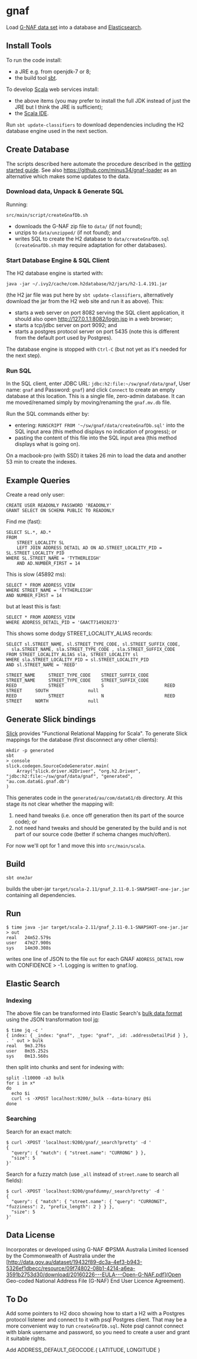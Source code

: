 # gnaf

Load [G-NAF data set](http://www.data.gov.au/dataset/geocoded-national-address-file-g-naf) into a database and [Elasticsearch](https://www.elastic.co/).

## Install Tools

To run the code install:
- a JRE e.g. from openjdk-7 or 8;
- the build tool [sbt](http://www.scala-sbt.org/).

To develop [Scala](http://scala-lang.org/) web services install:
- the above items (you may prefer to install the full JDK instead of just the JRE but I think the JRE is sufficient);
- the [Scala IDE](http://scala-ide.org/download/current.html).

Run `sbt update-classifiers` to download dependencies including the H2 database engine used in the next section.

## Create Database

The scripts described here automate the procedure described in the [getting started guide](https://www.psma.com.au/sites/default/files/g-naf_-_getting_started_guide.pdf).
See also https://github.com/minus34/gnaf-loader as an alternative which makes some updates to the data.

### Download data, Unpack & Generate SQL
Running:

	src/main/script/createGnafDb.sh

- downloads the G-NAF zip file to `data/` (if not found);
- unzips to `data/unzipped/` (if not found); and
- writes SQL to create the H2 database to `data/createGnafDb.sql` (`createGnafDb.sh` may require adaptation for other databases).

### Start Database Engine & SQL Client
The H2 database engine is started with:

	java -jar ~/.ivy2/cache/com.h2database/h2/jars/h2-1.4.191.jar

(the H2 jar file was put here by `sbt update-classifiers`, alternatively download the jar from the H2 web site and run it as above).
This:
- starts a web server on port 8082 serving the SQL client application, it should also open http://127.0.1.1:8082/login.jsp in a web browser;
- starts a tcp/jdbc server on port 9092; and
- starts a postgres protocol server on port 5435 (note this is different from the default port used by Postgres).

The database engine is stopped with `Ctrl-C` (but not yet as it's needed for the next step).

### Run SQL
In the SQL client, enter JDBC URL: `jdbc:h2:file:~/sw/gnaf/data/gnaf`, User name: `gnaf` and Password: `gnaf`) and click `Connect` to create an empty database at this location.
This is a single file, zero-admin database. It can me moved/renamed simply by moving/renaming the `gnaf.mv.db` file.


Run the SQL commands either by:
- entering: `RUNSCRIPT FROM '~/sw/gnaf/data/createGnafDb.sql'` into the SQL input area (this method displays no indication of progress); or
- pasting the content of this file into the SQL input area (this method displays what is going on).

On a macbook-pro (with SSD) it takes 26 min to load the data and another 53 min to create the indexes. 

## Example Queries
Create a read only user:

    CREATE USER READONLY PASSWORD 'READONLY'
    GRANT SELECT ON SCHEMA PUBLIC TO READONLY

Find me (fast):

    SELECT SL.*, AD.*
    FROM
        STREET_LOCALITY SL
        LEFT JOIN ADDRESS_DETAIL AD ON AD.STREET_LOCALITY_PID = SL.STREET_LOCALITY_PID  
    WHERE SL.STREET_NAME = 'TYTHERLEIGH'
        AND AD.NUMBER_FIRST = 14

This is slow (45892 ms):

    SELECT * FROM ADDRESS_VIEW 
    WHERE STREET_NAME = 'TYTHERLEIGH'
    AND NUMBER_FIRST = 14

but at least this is fast:

    SELECT * FROM ADDRESS_VIEW 
    WHERE ADDRESS_DETAIL_PID = 'GAACT714928273'

This shows some dodgy STREET_LOCALITY_ALIAS records:

	SELECT sl.STREET_NAME, sl.STREET_TYPE_CODE, sl.STREET_SUFFIX_CODE,
	  sla.STREET_NAME, sla.STREET_TYPE_CODE , sla.STREET_SUFFIX_CODE 
	FROM STREET_LOCALITY_ALIAS sla, STREET_LOCALITY sl
	WHERE sla.STREET_LOCALITY_PID = sl.STREET_LOCALITY_PID
	AND sl.STREET_NAME = 'REED'
	
	STREET_NAME     STREET_TYPE_CODE    STREET_SUFFIX_CODE      STREET_NAME     STREET_TYPE_CODE    STREET_SUFFIX_CODE  
	REED            STREET              S                       REED STREET     SOUTH               null
	REED            STREET              N                       REED STREET     NORTH               null

## Generate Slick bindings
[Slick](http://slick.typesafe.com/) provides "Functional Relational Mapping for Scala".
To generate Slick mappings for the database (first disconnect any other clients):

    mkdir -p generated
    sbt
    > console
    slick.codegen.SourceCodeGenerator.main(
        Array("slick.driver.H2Driver", "org.h2.Driver", "jdbc:h2:file:~/sw/gnaf/data/gnaf", "generated", "au.com.data61.gnaf.db")
    )

This generates code in the `generated/au/com/data61/db` directory.
At this stage its not clear whether the mapping will:
1. need hand tweaks (i.e. once off generation then its part of the source code); or
2. not need hand tweaks and should be generated by the build and is not part of our source code (better if schema changes much/often).

For now we'll opt for 1 and move this into `src/main/scala`.

## Build

	sbt oneJar
	
builds the uber-jar `target/scala-2.11/gnaf_2.11-0.1-SNAPSHOT-one-jar.jar` containing all dependencies.

## Run

	$ time java -jar target/scala-2.11/gnaf_2.11-0.1-SNAPSHOT-one-jar.jar > out
	real   24m52.579s
	user   47m27.900s
	sys    14m30.308s
	
writes one line of JSON to the file `out` for each GNAF `ADDRESS_DETAIL` row with CONFIDENCE > -1. Logging is written to gnaf.log.

## Elastic Search

### Indexing
The above file can be transformed into Elastic Search's [bulk data format](https://www.elastic.co/guide/en/elasticsearch/guide/current/bulk.html)
using the JSON transformation tool [jq](https://stedolan.github.io/jq/):

	$ time jq -c '
	{ index: { _index: "gnaf", _type: "gnaf", _id: .addressDetailPid } },
	. ' out > bulk
	real   9m3.276s
	user   8m35.252s
	sys    0m13.560s

then split into chunks and sent for indexing with:

	split -l10000 -a3 bulk
	for i in x*
	do
	  echo $i
	  curl -s -XPOST localhost:9200/_bulk --data-binary @$i
	done
	
### Searching

Search for an exact match:

	$ curl -XPOST 'localhost:9200/gnaf/_search?pretty' -d '
	{
	  "query": { "match": { "street.name": "CURRONG" } },
	  "size": 5
	}' 

Search for a fuzzy match (use `_all` instead of `street.name` to search all fields):
	
	$ curl -XPOST 'localhost:9200/gnafdummy/_search?pretty' -d '
	{
	  "query": { "match": { "street.name": { "query": "CURRONGT",  "fuzziness": 2, "prefix_length": 2 } } },
	  "size": 5
	}' 

## Data License

Incorporates or developed using G-NAF ©PSMA Australia Limited licensed by the Commonwealth of Australia under the
[http://data.gov.au/dataset/19432f89-dc3a-4ef3-b943-5326ef1dbecc/resource/09f74802-08b1-4214-a6ea-3591b2753d30/download/20160226---EULA---Open-G-NAF.pdf](Open Geo-coded National Address File (G-NAF) End User Licence Agreement).

## To Do
Add some pointers to H2 doco showing how to start a H2 with a Postgres protocol listener and connect to it with psql Postgres client. That may be a more convenient way to run `createGnafDb.sql`. Note psql cannot connect with blank username and password, so you need to create a user and grant it suitable rights.

Add ADDRESS_DEFAULT_GEOCODE.{ LATITUDE, LONGITUDE }
